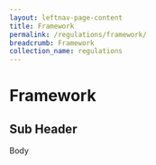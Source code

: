 ```yaml
---
layout: leftnav-page-content
title: Framework
permalink: /regulations/framework/
breadcrumb: Framework
collection_name: regulations
---
```


# Framework

## Sub Header

Body